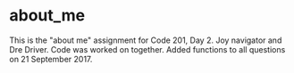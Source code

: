 # about_me
This is the "about me" assignment for Code 201, Day 2.
Joy navigator and Dre Driver. Code was worked on together. Added functions to all questions on 21 September 2017.
